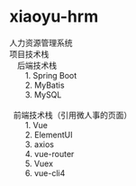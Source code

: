 # xiaoyu-hrm
人力资源管理系统<br/>
项目技术栈<br/>
&ensp;&ensp;后端技术栈<br/>
    &ensp;&ensp;&ensp;&ensp;1. Spring Boot<br/>
    &ensp;&ensp;&ensp;&ensp;2. MyBatis<br/>
    &ensp;&ensp;&ensp;&ensp;3. MySQL<br/>
<br/>
&ensp;前端技术栈（引用微人事的页面）<br/>
    &ensp;&ensp;&ensp;&ensp;1. Vue<br/>
    &ensp;&ensp;&ensp;&ensp;2. ElementUI<br/>
    &ensp;&ensp;&ensp;&ensp;3. axios<br/>
    &ensp;&ensp;&ensp;&ensp;4. vue-router<br/>
    &ensp;&ensp;&ensp;&ensp;5. Vuex<br/>
    &ensp;&ensp;&ensp;&ensp;6. vue-cli4<br/>
